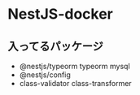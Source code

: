 # NestJS-docker

## 入ってるパッケージ
 - @nestjs/typeorm typeorm mysql
 - @nestjs/config
 - class-validator class-transformer